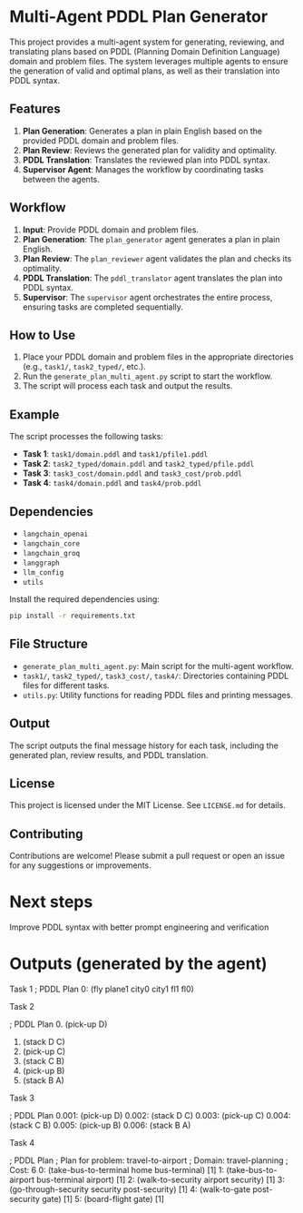 # Multi-Agent PDDL Plan Generator

This project provides a multi-agent system for generating, reviewing, and translating plans based on PDDL (Planning Domain Definition Language) domain and problem files. The system leverages multiple agents to ensure the generation of valid and optimal plans, as well as their translation into PDDL syntax.

## Features

1. **Plan Generation**: Generates a plan in plain English based on the provided PDDL domain and problem files.
2. **Plan Review**: Reviews the generated plan for validity and optimality.
3. **PDDL Translation**: Translates the reviewed plan into PDDL syntax.
4. **Supervisor Agent**: Manages the workflow by coordinating tasks between the agents.

## Workflow

1. **Input**: Provide PDDL domain and problem files.
2. **Plan Generation**: The `plan_generator` agent generates a plan in plain English.
3. **Plan Review**: The `plan_reviewer` agent validates the plan and checks its optimality.
4. **PDDL Translation**: The `pddl_translator` agent translates the plan into PDDL syntax.
5. **Supervisor**: The `supervisor` agent orchestrates the entire process, ensuring tasks are completed sequentially.

## How to Use

1. Place your PDDL domain and problem files in the appropriate directories (e.g., `task1/`, `task2_typed/`, etc.).
2. Run the `generate_plan_multi_agent.py` script to start the workflow.
3. The script will process each task and output the results.

## Example

The script processes the following tasks:

- **Task 1**: `task1/domain.pddl` and `task1/pfile1.pddl`
- **Task 2**: `task2_typed/domain.pddl` and `task2_typed/pfile.pddl`
- **Task 3**: `task3_cost/domain.pddl` and `task3_cost/prob.pddl`
- **Task 4**: `task4/domain.pddl` and `task4/prob.pddl`

## Dependencies

- `langchain_openai`
- `langchain_core`
- `langchain_groq`
- `langgraph`
- `llm_config`
- `utils`

Install the required dependencies using:

```bash
pip install -r requirements.txt
```

## File Structure

- `generate_plan_multi_agent.py`: Main script for the multi-agent workflow.
- `task1/`, `task2_typed/`, `task3_cost/`, `task4/`: Directories containing PDDL files for different tasks.
- `utils.py`: Utility functions for reading PDDL files and printing messages.

## Output

The script outputs the final message history for each task, including the generated plan, review results, and PDDL translation.

## License

This project is licensed under the MIT License. See `LICENSE.md` for details.

## Contributing

Contributions are welcome! Please submit a pull request or open an issue for any suggestions or improvements.

# Next steps
Improve PDDL syntax with better prompt engineering and verification

# Outputs (generated by the agent)
Task 1
; PDDL Plan
0: (fly plane1 city0 city1 fl1 fl0)


Task 2

; PDDL Plan
0. (pick-up D)
1. (stack D C)
2. (pick-up C)
3. (stack C B)
4. (pick-up B)
5. (stack B A)

Task 3

; PDDL Plan
0.001: (pick-up D)
0.002: (stack D C)
0.003: (pick-up C)
0.004: (stack C B)
0.005: (pick-up B)
0.006: (stack B A)


Task 4

; PDDL Plan
; Plan for problem: travel-to-airport
; Domain: travel-planning
; Cost: 6
0: (take-bus-to-terminal home bus-terminal) [1]
1: (take-bus-to-airport bus-terminal airport) [1]
2: (walk-to-security airport security) [1]
3: (go-through-security security post-security) [1]
4: (walk-to-gate post-security gate) [1]
5: (board-flight gate) [1]
